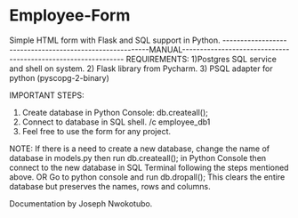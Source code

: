 # Employee-Form
Simple HTML form with Flask and SQL support in Python.
---------------------------------------------------------MANUAL--------------------------------------------------------------
  REQUIREMENTS:
  1)Postgres SQL service and shell on system.
  2) Flask library from Pycharm.
  3) PSQL adapter for python (pyscopg-2-binary)


  IMPORTANT STEPS:
  1) Create database in Python Console:
    db.createall();
  2) Connect to database in SQL shell.
    /c employee_db1
  3) Feel free to use the form for any project.



NOTE: If there is a need to create a new database, change the name of database in models.py then run db.createall(); in Python Console
then connect to the new database in SQL Terminal following the steps mentioned above.
OR
Go to python console and run db.dropall();
This clears the entire database but preserves the names, rows and columns.


Documentation by Joseph Nwokotubo.
